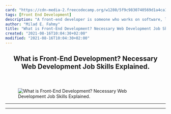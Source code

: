```yaml
---
card: "https://cdn-media-2.freecodecamp.org/w1280/5f9c9830740569d1a4ca18a6.jpg"
tags: [Front End Development]
description: "A front-end developer is someone who works on software, like "
author: "Milad E. Fahmy"
title: "What is Front-End Development? Necessary Web Development Job Skills Explained."
created: "2021-08-16T10:04:30+02:00"
modified: "2021-08-16T10:04:30+02:00"
---
```

<div class="site-wrapper">
<main id="site-main" class="site-main outer">
<div class="inner">
<article class="post-full post tag-front-end-development tag-web-development tag-javascript tag-css tag-html ">
<header class="post-full-header">
<h1 class="post-full-title">What is Front-End Development? Necessary Web Development Job Skills Explained.</h1>
</header>
<figure class="post-full-image">
<picture>
<source media="(max-width: 700px)" sizes="1px" srcset="data:image/gif;base64,R0lGODlhAQABAIAAAAAAAP///yH5BAEAAAAALAAAAAABAAEAAAIBRAA7 1w">
<source media="(min-width: 701px)" sizes="(max-width: 800px) 400px,
(max-width: 1170px) 700px,
1400px" srcset="https://cdn-media-2.freecodecamp.org/w1280/5f9c9830740569d1a4ca18a6.jpg 300w,
https://cdn-media-2.freecodecamp.org/w1280/5f9c9830740569d1a4ca18a6.jpg 600w,
https://cdn-media-2.freecodecamp.org/w1280/5f9c9830740569d1a4ca18a6.jpg 1000w,
https://cdn-media-2.freecodecamp.org/w1280/5f9c9830740569d1a4ca18a6.jpg 2000w">
<img onerror="this.style.display='none'" src="https://cdn-media-2.freecodecamp.org/w1280/5f9c9830740569d1a4ca18a6.jpg" alt="What is Front-End Development? Necessary Web Development Job Skills Explained.">
</picture>
</figure>
<section class="post-full-content">
<div class="post-content">
</div>
<hr>
<hr>
</section>
</article>
</div>
</main>
</div>
<!-- Google Tag Manager (noscript) -->
<!-- End Google Tag Manager (noscript) -->
